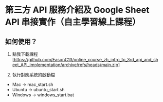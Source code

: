 # 第三方 API 服務介紹及 Google Sheet API 串接實作（自主學習線上課程）

## 如何使用？

1. 點我下載課程
[https://github.com/EasonC13/online_course_zh_intro_to_3rd_api_and_sheet_API_implementation/archive/refs/heads/main.zip]

2. 執行對應系統的啟動檔
- Mac -> mac_start.sh
- Ubuntu -> ubuntu_start.sh
- Windows -> windows_start.bat